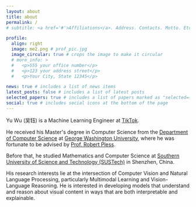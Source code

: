 ```yaml
---
layout: about
title: about
permalink: /
# subtitle: <a href='#'>Affiliations</a>. Address. Contacts. Motto. Etc.

profile:
  align: right
  image: me2.png # prof_pic.jpg
  image_circular: true # crops the image to make it circular
  # more_info: >
  #   <p>555 your office number</p>
  #   <p>123 your address street</p>
  #   <p>Your City, State 12345</p>

news: true # includes a list of news items
latest_posts: false # includes a list of latest posts
selected_papers: true # includes a list of papers marked as "selected={true}"
social: true # includes social icons at the bottom of the page
---
```


<!-- Incoming PhD Student at the George Washington University -->
Yu Wu (吴钰) is a Machine Learning Engineer at [TikTok](https://www.tiktok.com/).

He received his Master's degree in Computer Science from the [Department of Computer Science](https://cs.engineering.gwu.edu/) at [George Washington University](https://www.gwu.edu/), where he was fortunate to be advised by [Prof. Robert Pless](https://www2.seas.gwu.edu/~pless/).

Before that, he studied Mathematics and Computer Science at [Southern University of Science and Technology (SUSTech)](https://www.sustech.edu.cn/en/) in Shenzhen, China.

His research interests lie at the intersection of Computer Vision and Natural Language Processing, particularly Multimodal Learning and Vision-Language Reasoning. He is interested in developing models that understand and reason about visual content in ways that are both interpretable and explainable.



